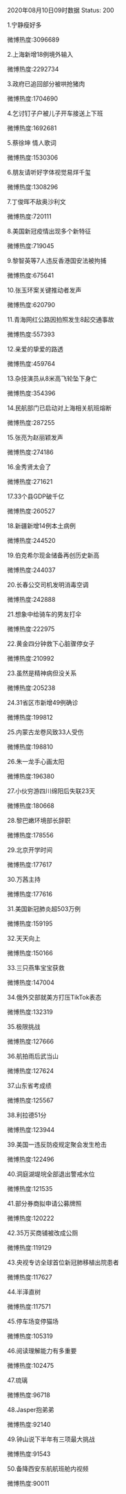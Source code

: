 2020年08月10日09时数据
Status: 200

1.宁静瘦好多

微博热度:3096689

2.上海新增18例境外输入

微博热度:2292734

3.政府已追回部分被哄抢猪肉

微博热度:1704690

4.乞讨钉子户被儿子开车接送上下班

微博热度:1692681

5.蔡徐坤 情人歌词

微博热度:1530306

6.朋友请听好字体视觉易烊千玺

微博热度:1308296

7.丁俊晖不敌奥沙利文

微博热度:720111

8.美国新冠疫情出现多个新特征

微博热度:719045

9.黎智英等7人违反香港国安法被拘捕

微博热度:675641

10.张玉环案关键推动者发声

微博热度:620790

11.青海网红公路因拍照发生8起交通事故

微博热度:557393

12.亲爱的挚爱的路透

微博热度:459764

13.杂技演员从8米高飞轮坠下身亡

微博热度:354396

14.民航部门已启动对上海相关航班熔断

微博热度:287255

15.张亮为赵丽颖发声

微博热度:274186

16.金秀贤太会了

微博热度:271621

17.33个县GDP破千亿

微博热度:260527

18.新疆新增14例本土病例

微博热度:244520

19.伯克希尔现金储备再创历史新高

微博热度:244037

20.长春公交司机发明消毒空调

微博热度:242888

21.想象中给骑车的男友打伞

微博热度:222975

22.黄金四分钟救下心脏骤停女子

微博热度:210992

23.虽然是精神病但没关系

微博热度:205238

24.31省区市新增49例确诊

微博热度:199812

25.内蒙古龙卷风致33人受伤

微博热度:198810

26.朱一龙手心画太阳

微博热度:196380

27.小伙穷游四川绵阳后失联23天

微博热度:180668

28.黎巴嫩环境部长辞职

微博热度:178556

29.北京开学时间

微博热度:177617

30.万茜主持

微博热度:177616

31.美国新冠肺炎超503万例

微博热度:159195

32.天天向上

微博热度:150166

33.三只燕隼宝宝获救

微博热度:147004

34.俄外交部就美方打压TikTok表态

微博热度:132319

35.极限挑战

微博热度:127666

36.航拍雨后武当山

微博热度:127624

37.山东省考成绩

微博热度:125567

38.利拉德51分

微博热度:123944

39.美国一违反防疫规定聚会发生枪击

微博热度:122496

40.洞庭湖堤垸全部退出警戒水位

微博热度:121535

41.部分券商拟申请公募牌照

微博热度:120222

42.35万买商铺被改成公厕

微博热度:119129

43.央视专访全球首位新冠肺移植出院患者

微博热度:117627

44.半泽直树

微博热度:117571

45.停车场变停猫场

微博热度:105319

46.阅读理解能力有多重要

微博热度:102475

47.琉璃

微博热度:96718

48.Jasper抱弟弟

微博热度:92140

49.钟山说下半年有三项最大挑战

微博热度:91543

50.备降西安东航航班舱内视频

微博热度:90011

